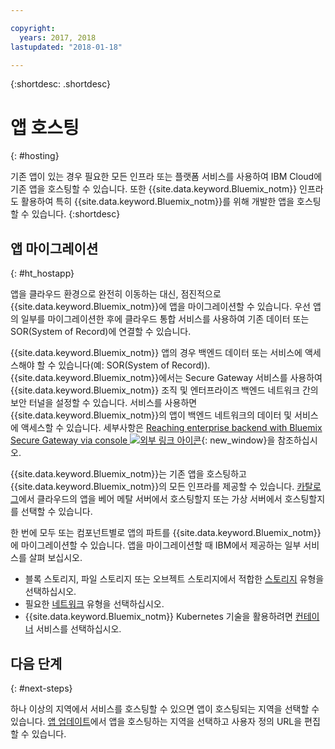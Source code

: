```yaml
---

copyright:
  years: 2017, 2018
lastupdated: "2018-01-18"

---
```


{:shortdesc: .shortdesc}

# 앱 호스팅
{: #hosting}

기존 앱이 있는 경우 필요한 모든 인프라 또는 플랫폼 서비스를 사용하여 IBM Cloud에 기존 앱을 호스팅할 수 있습니다. 또한 {{site.data.keyword.Bluemix_notm}} 인프라도 활용하여 특히 {{site.data.keyword.Bluemix_notm}}를 위해 개발한 앱을 호스팅할 수 있습니다.
{:shortdesc}

## 앱 마이그레이션
{: #ht_hostapp}

앱을 클라우드 환경으로 완전히 이동하는 대신, 점진적으로 {{site.data.keyword.Bluemix_notm}}에 앱을 마이그레이션할 수 있습니다. 우선 앱의 일부를 마이그레이션한 후에 클라우드 통합 서비스를 사용하여 기존 데이터 또는 SOR(System of Record)에 연결할 수 있습니다.

{{site.data.keyword.Bluemix_notm}} 앱의 경우 백엔드 데이터 또는 서비스에 액세스해야 할 수 있습니다(예: SOR(System of Record)). {{site.data.keyword.Bluemix_notm}}에서는 Secure Gateway 서비스를 사용하여 {{site.data.keyword.Bluemix_notm}} 조직 및 엔터프라이즈 백엔드 네트워크 간의 보안 터널을 설정할 수 있습니다. 서비스를 사용하면 {{site.data.keyword.Bluemix_notm}}의 앱이 백엔드 네트워크의 데이터 및 서비스에 액세스할 수 있습니다. 세부사항은 [Reaching enterprise backend with Bluemix Secure Gateway via console ![외부 링크 아이콘](../icons/launch-glyph.svg)](https://developer.ibm.com/bluemix/2015/04/01/reaching-enterprise-backend-bluemix-secure-gateway/){: new_window}을 참조하십시오.

{{site.data.keyword.Bluemix_notm}}는 기존 앱을 호스팅하고 {{site.data.keyword.Bluemix_notm}}의 모든 인프라를 제공할 수 있습니다. [카탈로그](https://console.bluemix.net/catalog/?taxonomyNavigation=apps)에서 클라우드의 앱을 베어 메탈 서버에서 호스팅할지 또는 가상 서버에서 호스팅할지를 선택할 수 있습니다. 

한 번에 모두 또는 컴포넌트별로 앱의 파트를 {{site.data.keyword.Bluemix_notm}}에 마이그레이션할 수 있습니다. 앱을 마이그레이션할 때 IBM에서 제공하는 일부 서비스를 살펴 보십시오. 

* 블록 스토리지, 파일 스토리지 또는 오브젝트 스토리지에서 적합한 [스토리지](https://console.bluemix.net/catalog/?taxonomyNavigation=apps&category=slstorage) 유형을 선택하십시오. 
* 필요한 [네트워크](https://console.bluemix.net/catalog/?taxonomyNavigation=apps&category=slnetwork) 유형을 선택하십시오. 
* {{site.data.keyword.Bluemix_notm}} Kubernetes 기술을 활용하려면 [컨테이너](https://console.bluemix.net/catalog/?taxonomyNavigation=apps&category=containers) 서비스를 선택하십시오. 

## 다음 단계
{: #next-steps}

하나 이상의 지역에서 서비스를 호스팅할 수 있으면 앱이 호스팅되는 지역을 선택할 수 있습니다. [앱 업데이트](updapps.html)에서 앱을 호스팅하는 지역을 선택하고 사용자 정의 URL을 편집할 수 있습니다. 
